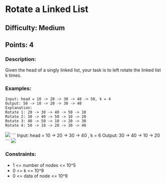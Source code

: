 # Rotate a Linked List

## Difficulty: Medium
## Points: 4

### Description:
Given the head of a singly linked list, your task is to left rotate the linked list k times.

### Examples:
```
Input: head = 10 -> 20 -> 30 -> 40 -> 50, k = 4
Output: 50 -> 10 -> 20 -> 30 -> 40
Explanation:
Rotate 1: 20 -> 30 -> 40 -> 50 -> 10
Rotate 2: 30 -> 40 -> 50 -> 10 -> 20
Rotate 3: 40 -> 50 -> 10 -> 20 -> 30
Rotate 4: 50 -> 10 -> 20 -> 30 -> 40
```
<img src="https://media.geeksforgeeks.org/img-practice/prod/addEditProblem/885669/Web/Other/blobid0_1737098802.webp">
```
Input: head = 10 -> 20 -> 30 -> 40 , k = 6
Output: 30 -> 40 -> 10 -> 20 
```
<img src="https://media.geeksforgeeks.org/img-practice/prod/addEditProblem/885669/Web/Other/blobid3_1737099041.webp">

### Constraints:

- 1 <= number of nodes <= 10^5
- 0 <= k <= 10^9
- 0 <= data of node <= 10^9
 